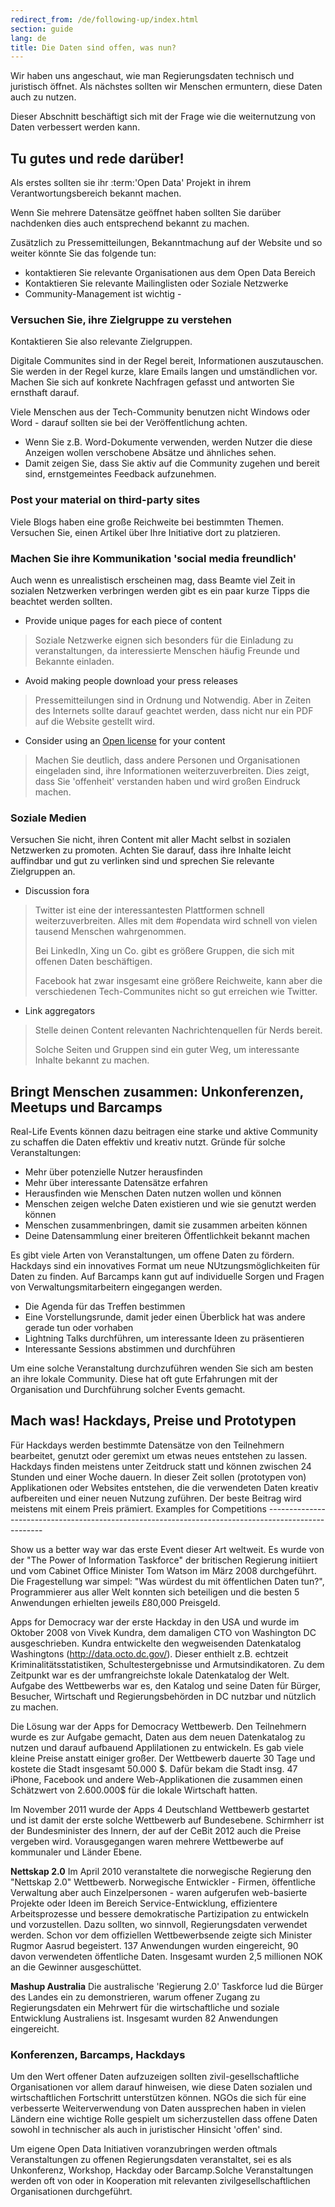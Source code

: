 ```yaml
---
redirect_from: /de/following-up/index.html
section: guide
lang: de
title: Die Daten sind offen, was nun?
---
```


Wir haben uns angeschaut, wie man Regierungsdaten technisch und juristisch öffnet. Als nächstes sollten wir Menschen ermuntern, diese Daten auch zu nutzen.

Dieser Abschnitt beschäftigt sich mit der Frage wie die weiternutzung von Daten verbessert werden kann.

## Tu gutes und rede darüber!

Als erstes sollten sie ihr :term:'Open Data' Projekt in ihrem Verantwortungsbereich bekannt machen.

Wenn Sie mehrere Datensätze geöffnet haben sollten Sie darüber nachdenken dies auch entsprechend bekannt zu machen.

Zusätzlich zu Pressemitteilungen, Bekanntmachung auf der Website und so weiter könnte Sie das folgende tun:

-   kontaktieren Sie relevante Organisationen aus dem Open Data Bereich
-   Kontaktieren Sie relevante Mailinglisten oder Soziale Netzwerke
-   Community-Management ist wichtig -

### Versuchen Sie, ihre Zielgruppe zu verstehen

Kontaktieren Sie also relevante Zielgruppen.

Digitale Communites sind in der Regel bereit, Informationen auszutauschen. Sie werden in der Regel kurze, klare Emails langen und umständlichen vor. Machen Sie sich auf konkrete Nachfragen gefasst und antworten Sie ernsthaft darauf.

Viele Menschen aus der Tech-Community benutzen nicht Windows oder Word - darauf sollten sie bei der Veröffentlichung achten.

-   Wenn Sie z.B. Word-Dokumente verwenden, werden Nutzer die diese Anzeigen wollen verschobene Absätze und ähnliches sehen.
-   Damit zeigen Sie, dass Sie aktiv auf die Community zugehen und bereit sind, ernstgemeintes Feedback aufzunehmen.

### Post your material on third-party sites

Viele Blogs haben eine große Reichweite bei bestimmten Themen. Versuchen Sie, einen Artikel über Ihre Initiative dort zu platzieren.

### Machen Sie ihre Kommunikation 'social media freundlich'

Auch wenn es unrealistisch erscheinen mag, dass Beamte viel Zeit in sozialen Netzwerken verbringen werden gibt es ein paar kurze Tipps die beachtet werden sollten.

-   Provide unique pages for each piece of content

> Soziale Netzwerke eignen sich besonders für die Einladung zu veranstaltungen, da interessierte Menschen häufig Freunde und Bekannte einladen.

-   Avoid making people download your press releases

> Pressemitteilungen sind in Ordnung und Notwendig. Aber in Zeiten des Internets sollte darauf geachtet werden, dass nicht nur ein PDF auf die Website gestellt wird.

-   Consider using an [Open license](http://opendefinition.org/licenses/#content) for your content

> Machen Sie deutlich, dass andere Personen und Organisationen eingeladen sind, ihre Informationen weiterzuverbreiten. Dies zeigt, dass Sie 'offenheit' verstanden haben und wird großen Eindruck machen.

### Soziale Medien

Versuchen Sie nicht, ihren Content mit aller Macht selbst in sozialen Netzwerken zu promoten. Achten Sie darauf, dass ihre Inhalte leicht auffindbar und gut zu verlinken sind und sprechen Sie relevante Zielgruppen an.

-   Discussion fora

> Twitter ist eine der interessantesten Plattformen schnell weiterzuverbreiten. Alles mit dem \#opendata wird schnell von vielen tausend Menschen wahrgenommen.
>
> Bei LinkedIn, Xing un Co. gibt es größere Gruppen, die sich mit offenen Daten beschäftigen.
>
> Facebook hat zwar insgesamt eine größere Reichweite, kann aber die verschiedenen Tech-Communites nicht so gut erreichen wie Twitter.

-   Link aggregators

> Stelle deinen Content relevanten Nachrichtenquellen für Nerds bereit.
>
> Solche Seiten und Gruppen sind ein guter Weg, um interessante Inhalte bekannt zu machen.

## Bringt Menschen zusammen: Unkonferenzen, Meetups und Barcamps

Real-Life Events können dazu beitragen eine starke und aktive Community zu schaffen die Daten effektiv und kreativ nutzt. Gründe für solche Veranstaltungen:

-   Mehr über potenzielle Nutzer herausfinden
-   Mehr über interessante Datensätze erfahren
-   Herausfinden wie Menschen Daten nutzen wollen und können
-   Menschen zeigen welche Daten existieren und wie sie genutzt werden können
-   Menschen zusammenbringen, damit sie zusammen arbeiten können
-   Deine Datensammlung einer breiteren Öffentlichkeit bekannt machen

Es gibt viele Arten von Veranstaltungen, um offene Daten zu fördern. Hackdays sind ein innovatives Format um neue NUtzungsmöglichkeiten für Daten zu finden. Auf Barcamps kann gut auf individuelle Sorgen und Fragen von Verwaltungsmitarbeitern eingegangen werden.

-   Die Agenda für das Treffen bestimmen
-   Eine Vorstellungsrunde, damit jeder einen Überblick hat was andere gerade tun oder vorhaben
-   Lightning Talks durchführen, um interessante Ideen zu präsentieren
-   Interessante Sessions abstimmen und durchführen

Um eine solche Veranstaltung durchzuführen wenden Sie sich am besten an ihre lokale Community. Diese hat oft gute Erfahrungen mit der Organisation und Durchführung solcher Events gemacht.

## Mach was! Hackdays, Preise und Prototypen

Für Hackdays werden bestimmte Datensätze von den Teilnehmern bearbeitet, genutzt oder geremixt um etwas neues entstehen zu lassen. Hackdays finden meistens unter Zeitdruck statt und können zwischen 24 Stunden und einer Woche dauern. In dieser Zeit sollen (prototypen von) Applikationen oder Websites entstehen, die die verwendeten Daten kreativ aufbereiten und einer neuen Nutzung zuführen. Der beste Beitrag wird meistens mit einem Preis prämiert. Examples for Competitions ----------------------------------------------------------------------------------------------------

Show us a better way war das erste Event dieser Art weltweit. Es wurde von der "The Power of Information Taskforce" der britischen Regierung initiiert und vom Cabinet Office Minister Tom Watson im März 2008 durchgeführt. Die Fragestellung war simpel: "Was würdest du mit öffentlichen Daten tun?", Programmierer aus aller Welt konnten sich beteiligen und die besten 5 Anwendungen erhielten jeweils £80,000 Preisgeld.

Apps for Democracy war der erste Hackday in den USA und wurde im Oktober 2008 von Vivek Kundra, dem damaligen CTO von Washington DC ausgeschrieben. Kundra entwickelte den wegweisenden Datenkatalog Washingtons (<http://data.octo.dc.gov/>). Dieser enthielt z.B. echtzeit Kriminalitätsstatistiken, Schultestergebnisse und Armutsindikatoren. Zu dem Zeitpunkt war es der umfrangreichste lokale Datenkatalog der Welt. Aufgabe des Wettbewerbs war es, den Katalog und seine Daten für Bürger, Besucher, Wirtschaft und Regierungsbehörden in DC nutzbar und nützlich zu machen.

Die Lösung war der Apps for Democracy Wettbewerb. Den Teilnehmern wurde es zur Aufgabe gemacht, Daten aus dem neuen Datenkatalog zu nutzen und darauf aufbauend Applilationen zu entwickeln. Es gab viele kleine Preise anstatt einiger großer. Der Wettbewerb dauerte 30 Tage und kostete die Stadt insgesamt 50.000 \$. Dafür bekam die Stadt insg. 47 iPhone, Facebook und andere Web-Applikationen die zusammen einen Schätzwert von 2.600.000\$ für die lokale Wirtschaft hatten.

Im November 2011 wurde der Apps 4 Deutschland Wettbewerb gestartet und ist damit der erste solche Wettbewerb auf Bundesebene. Schirmherr ist der Bundesminister des Innern, der auf der CeBit 2012 auch die Preise vergeben wird. Vorausgegangen waren mehrere Wettbewerbe auf kommunaler und Länder Ebene.

**Nettskap 2.0** Im April 2010 veranstaltete die norwegische Regierung den "Nettskap 2.0" Wettbewerb. Norwegische Entwickler - Firmen, öffentliche Verwaltung aber auch Einzelpersonen - waren aufgerufen web-basierte Projekte oder Ideen im Bereich Service-Entwicklung, effizientere Arbeitsprozesse und bessere demokratische Partizipation zu entwickeln und vorzustellen. Dazu sollten, wo sinnvoll, Regierungsdaten verwendet werden. Schon vor dem offiziellen Wettbewerbsende zeigte sich Minister Rugmor Aasrud begeistert. 137 Anwendungen wurden eingereicht, 90 davon verwendeten öffentliche Daten. Insgesamt wurden 2,5 millionen NOK an die Gewinner ausgeschüttet.

**Mashup Australia** Die australische 'Regierung 2.0' Taskforce lud die Bürger des Landes ein zu demonstrieren, warum offener Zugang zu Regierungsdaten ein Mehrwert für die wirtschaftliche und soziale Entwicklung Australiens ist. Insgesamt wurden 82 Anwendungen eingereicht.

### Konferenzen, Barcamps, Hackdays

Um den Wert offener Daten aufzuzeigen sollten zivil-gesellschaftliche Organisationen vor allem darauf hinweisen, wie diese Daten sozialen und wirtschaftlichen Fortschritt unterstützen können. NGOs die sich für eine verbesserte Weiterverwendung von Daten aussprechen haben in vielen Ländern eine wichtige Rolle gespielt um sicherzustellen dass offene Daten sowohl in technischer als auch in juristischer Hinsicht 'offen' sind.

Um eigene Open Data Initiativen voranzubringen werden oftmals Veranstaltungen zu offenen Regierungsdaten veranstaltet, sei es als Unkonferenz, Workshop, Hackday oder Barcamp.Solche Veranstaltungen werden oft von oder in Kooperation mit relevanten zivilgesellschaftlichen Organisationen durchgeführt.

